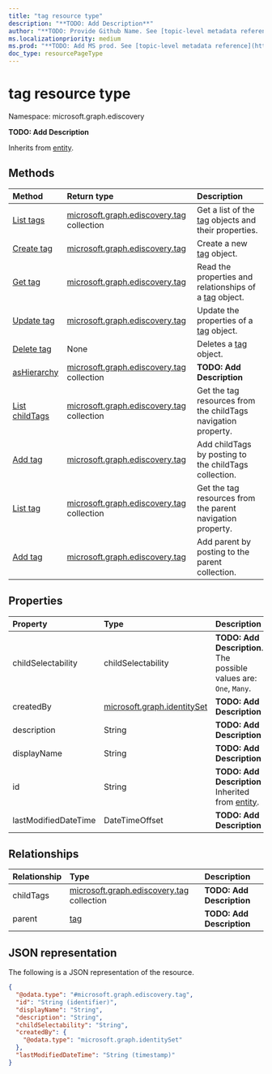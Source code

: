 ```yaml
---
title: "tag resource type"
description: "**TODO: Add Description**"
author: "**TODO: Provide Github Name. See [topic-level metadata reference](https://msgo.azurewebsites.net/add/document/guidelines/metadata.html#topic-level-metadata)**"
ms.localizationpriority: medium
ms.prod: "**TODO: Add MS prod. See [topic-level metadata reference](https://msgo.azurewebsites.net/add/document/guidelines/metadata.html#topic-level-metadata)**"
doc_type: resourcePageType
---
```


# tag resource type

Namespace: microsoft.graph.ediscovery



**TODO: Add Description**


Inherits from [entity](../resources/ediscovery-entity.md).

## Methods
|Method|Return type|Description|
|:---|:---|:---|
|[List tags](../api/ediscovery-tag-list.md)|[microsoft.graph.ediscovery.tag](../resources/ediscovery-tag.md) collection|Get a list of the [tag](../resources/ediscovery-tag.md) objects and their properties.|
|[Create tag](../api/ediscovery-tag-create.md)|[microsoft.graph.ediscovery.tag](../resources/ediscovery-tag.md)|Create a new [tag](../resources/ediscovery-tag.md) object.|
|[Get tag](../api/ediscovery-tag-get.md)|[microsoft.graph.ediscovery.tag](../resources/ediscovery-tag.md)|Read the properties and relationships of a [tag](../resources/ediscovery-tag.md) object.|
|[Update tag](../api/ediscovery-tag-update.md)|[microsoft.graph.ediscovery.tag](../resources/ediscovery-tag.md)|Update the properties of a [tag](../resources/ediscovery-tag.md) object.|
|[Delete tag](../api/ediscovery-tag-delete.md)|None|Deletes a [tag](../resources/ediscovery-tag.md) object.|
|[asHierarchy](../api/ediscovery-tag-ashierarchy.md)|[microsoft.graph.ediscovery.tag](../resources/ediscovery-tag.md) collection|**TODO: Add Description**|
|[List childTags](../api/ediscovery-tag-list-childtags.md)|[microsoft.graph.ediscovery.tag](../resources/ediscovery-tag.md) collection|Get the tag resources from the childTags navigation property.|
|[Add tag](../api/ediscovery-tag-post-childtags.md)|[microsoft.graph.ediscovery.tag](../resources/ediscovery-tag.md)|Add childTags by posting to the childTags collection.|
|[List tag](../api/ediscovery-tag-list-parent.md)|[microsoft.graph.ediscovery.tag](../resources/ediscovery-tag.md) collection|Get the tag resources from the parent navigation property.|
|[Add tag](../api/ediscovery-tag-post-parent.md)|[microsoft.graph.ediscovery.tag](../resources/ediscovery-tag.md)|Add parent by posting to the parent collection.|

## Properties
|Property|Type|Description|
|:---|:---|:---|
|childSelectability|childSelectability|**TODO: Add Description**. The possible values are: `One`, `Many`.|
|createdBy|[microsoft.graph.identitySet](../resources/ediscovery-identityset.md)|**TODO: Add Description**|
|description|String|**TODO: Add Description**|
|displayName|String|**TODO: Add Description**|
|id|String|**TODO: Add Description** Inherited from [entity](../resources/ediscovery-entity.md).|
|lastModifiedDateTime|DateTimeOffset|**TODO: Add Description**|

## Relationships
|Relationship|Type|Description|
|:---|:---|:---|
|childTags|[microsoft.graph.ediscovery.tag](../resources/ediscovery-tag.md) collection|**TODO: Add Description**|
|parent|[tag](../resources/ediscovery-tag.md)|**TODO: Add Description**|

## JSON representation
The following is a JSON representation of the resource.
<!-- {
  "blockType": "resource",
  "keyProperty": "id",
  "@odata.type": "microsoft.graph.ediscovery.tag",
  "baseType": "microsoft.graph.entity",
  "openType": false
}
-->
``` json
{
  "@odata.type": "#microsoft.graph.ediscovery.tag",
  "id": "String (identifier)",
  "displayName": "String",
  "description": "String",
  "childSelectability": "String",
  "createdBy": {
    "@odata.type": "microsoft.graph.identitySet"
  },
  "lastModifiedDateTime": "String (timestamp)"
}
```

